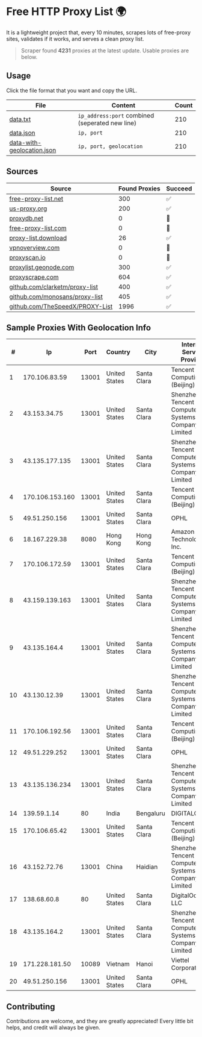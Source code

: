
# Free HTTP Proxy List 🌍

It is a lightweight project that, every 10 minutes, scrapes lots of free-proxy sites, validates if it works, and serves a clean proxy list.


> Scraper found **4231** proxies at the latest update. Usable proxies are below.

## Usage

Click the file format that you want and copy the URL.


|File|Content|Count|
|----|-------|-----|
|[data.txt](https://raw.githubusercontent.com/themiralay/Proxy-List-World/master/data.txt)|`ip_address:port` combined (seperated new line)|210|
|[data.json](https://raw.githubusercontent.com/themiralay/Proxy-List-World/master/data.json)|`ip, port`|210|
|[data-with-geolocation.json](https://raw.githubusercontent.com/themiralay/Proxy-List-World/master/data-with-geolocation.json)|`ip, port, geolocation`|210|

## Sources

|Source|Found Proxies|Succeed|
|------|-------------|-------|
|[free-proxy-list.net](https://free-proxy-list.net)|300|✅|
|[us-proxy.org](https://www.us-proxy.org)|200|✅|
|[proxydb.net](http://proxydb.net)|0|🚫|
|[free-proxy-list.com](https://free-proxy-list.com/?page=&port=&type%5B%5D=http&type%5B%5D=https&up_time=0&search=Search)|0|🚫|
|[proxy-list.download](https://www.proxy-list.download/HTTP)|26|✅|
|[vpnoverview.com](https://vpnoverview.com/privacy/anonymous-browsing/free-proxy-servers)|0|🚫|
|[proxyscan.io](https://www.proxyscan.io)|0|🚫|
|[proxylist.geonode.com](https://proxylist.geonode.com/api/proxy-list?limit=300&page=1&sort_by=lastChecked&sort_type=desc&protocols=http,https)|300|✅|
|[proxyscrape.com](https://api.proxyscrape.com/v2/?request=displayproxies&protocol=http&timeout=10000&country=all&ssl=all&anonymity=all)|604|✅|
|[github.com/clarketm/proxy-list](https://raw.githubusercontent.com/clarketm/proxy-list/master/proxy-list-raw.txt)|400|✅|
|[github.com/monosans/proxy-list](https://raw.githubusercontent.com/monosans/proxy-list/main/proxies/http.txt)|405|✅|
|[github.com/TheSpeedX/PROXY-List](https://raw.githubusercontent.com/TheSpeedX/PROXY-List/master/http.txt)|1996|✅|


## Sample Proxies With Geolocation Info

|#|Ip|Port|Country|City|Internet Service Provider|
|-|--|----|-------|----|-------------------------|
|1|170.106.83.59|13001|United States|Santa Clara|Tencent Cloud Computing (Beijing) Co|
|2|43.153.34.75|13001|United States|Santa Clara|Shenzhen Tencent Computer Systems Company Limited|
|3|43.135.177.135|13001|United States|Santa Clara|Shenzhen Tencent Computer Systems Company Limited|
|4|170.106.153.160|13001|United States|Santa Clara|Tencent Cloud Computing (Beijing) Co|
|5|49.51.250.156|13001|United States|Santa Clara|OPHL|
|6|18.167.229.38|8080|Hong Kong|Hong Kong|Amazon Technologies Inc.|
|7|170.106.172.59|13001|United States|Santa Clara|Tencent Cloud Computing (Beijing) Co|
|8|43.159.139.163|13001|United States|Santa Clara|Shenzhen Tencent Computer Systems Company Limited|
|9|43.135.164.4|13001|United States|Santa Clara|Shenzhen Tencent Computer Systems Company Limited|
|10|43.130.12.39|13001|United States|Santa Clara|Shenzhen Tencent Computer Systems Company Limited|
|11|170.106.192.56|13001|United States|Santa Clara|Tencent Cloud Computing (Beijing) Co|
|12|49.51.229.252|13001|United States|Santa Clara|OPHL|
|13|43.135.136.234|13001|United States|Santa Clara|Shenzhen Tencent Computer Systems Company Limited|
|14|139.59.1.14|80|India|Bengaluru|DIGITALOCEAN|
|15|170.106.65.42|13001|United States|Santa Clara|Tencent Cloud Computing (Beijing) Co|
|16|43.152.72.76|13001|China|Haidian|Shenzhen Tencent Computer Systems Company Limited|
|17|138.68.60.8|80|United States|Santa Clara|DigitalOcean, LLC|
|18|43.135.164.2|13001|United States|Santa Clara|Shenzhen Tencent Computer Systems Company Limited|
|19|171.228.181.50|10089|Vietnam|Hanoi|Viettel Corporation|
|20|49.51.250.156|13001|United States|Santa Clara|OPHL|



## Contributing

Contributions are welcome, and they are greatly appreciated! Every
little bit helps, and credit will always be given.

